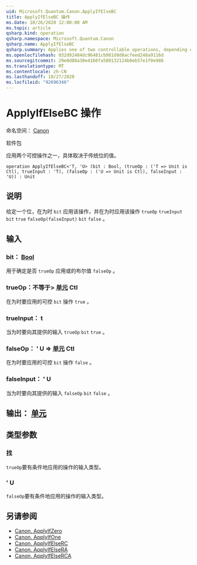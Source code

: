 ```yaml
---
uid: Microsoft.Quantum.Canon.ApplyIfElseBC
title: ApplyIfElseBC 操作
ms.date: 10/26/2020 12:00:00 AM
ms.topic: article
qsharp.kind: operation
qsharp.namespace: Microsoft.Quantum.Canon
qsharp.name: ApplyIfElseBC
qsharp.summary: Applies one of two controllable operations, depending on the value of a classical bit.
ms.openlocfilehash: 032d92484dc96481cb981d9d8acfeed248a9116d
ms.sourcegitcommit: 29e0d88a30e4166fa580132124b0eb57e1f0e986
ms.translationtype: MT
ms.contentlocale: zh-CN
ms.lasthandoff: 10/27/2020
ms.locfileid: "92696346"
---
```

# <a name="applyifelsebc-operation"></a>ApplyIfElseBC 操作

命名空间： [Canon](xref:Microsoft.Quantum.Canon)

软件包 [](https://nuget.org/packages/)


应用两个可控操作之一，具体取决于传统位的值。

```qsharp
operation ApplyIfElseBC<'T, 'U> (bit : Bool, (trueOp : ('T => Unit is Ctl), trueInput : 'T), (falseOp : ('U => Unit is Ctl), falseInput : 'U)) : Unit
```


## <a name="description"></a>说明

给定一个位，在为时 `bit` 应用该操作，并在为时应用该操作 `trueOp` `trueInput` `bit` `true` `falseOp(falseInput)` `bit` `false` 。

## <a name="input"></a>输入

### <a name="bit--bool"></a>bit： [Bool](xref:microsoft.quantum.lang-ref.bool)

用于确定是否 `trueOp` 应用或的布尔值 `falseOp` 。


### <a name="trueop--t--unit-ctl"></a>trueOp：不等于> [单元](xref:microsoft.quantum.lang-ref.unit) Ctl

在为时要应用的可控 `bit` 操作 `true` 。


### <a name="trueinput--t"></a>trueInput： t

当为时要向其提供的输入 `trueOp` `bit` `true` 。


### <a name="falseop--u--unit-ctl"></a>falseOp： ' U => [单元](xref:microsoft.quantum.lang-ref.unit) Ctl

在为时要应用的可控 `bit` 操作 `false` 。


### <a name="falseinput--u"></a>falseInput： ' U

当为时要向其提供的输入 `falseOp` `bit` `false` 。



## <a name="output--unit"></a>输出： [单元](xref:microsoft.quantum.lang-ref.unit)



## <a name="type-parameters"></a>类型参数

### <a name="t"></a>找

`trueOp`要有条件地应用的操作的输入类型。
### <a name="u"></a>' U

`falseOp`要有条件地应用的操作的输入类型。

## <a name="see-also"></a>另请参阅

- [Canon. ApplyIfZero](xref:Microsoft.Quantum.Canon.ApplyIfZero)
- [Canon. ApplyIfOne](xref:Microsoft.Quantum.Canon.ApplyIfOne)
- [Canon. ApplyIfElseRC](xref:Microsoft.Quantum.Canon.ApplyIfElseRC)
- [Canon. ApplyIfElseRA](xref:Microsoft.Quantum.Canon.ApplyIfElseRA)
- [Canon. ApplyIfElseRCA](xref:Microsoft.Quantum.Canon.ApplyIfElseRCA)